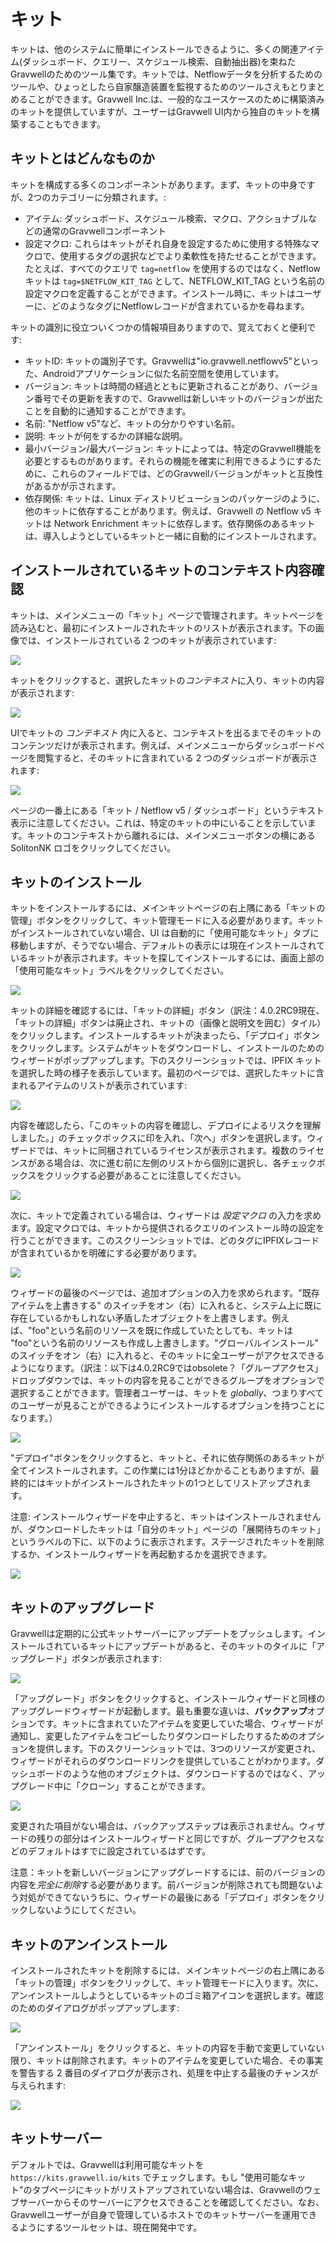 ﻿# キット

キットは、他のシステムに簡単にインストールできるように、多くの関連アイテム(ダッシュボード、クエリー、スケジュール検索、自動抽出器)を束ねたGravwellのためのツール集です。キットでは、Netflowデータを分析するためのツールや、ひょっとしたら自家醸造装置を監視するためのツールさえもとりまとめることができます。Gravwell Inc.は、一般的なユースケースのために構築済みのキットを提供していますが、ユーザーはGravwell UI内から独自のキットを構築することもできます。

## キットとはどんなものか

キットを構成する多くのコンポーネントがあります。まず、キットの中身ですが、2つのカテゴリーに分類されます。:

* アイテム: ダッシュボード、スケジュール検索、マクロ、アクショナブルなどの通常のGravwellコンポーネント
* 設定マクロ: これらはキットがそれ自身を設定するために使用する特殊なマクロで、使用するタグの選択などでより柔軟性を持たせることができます。たとえば、すべてのクエリで `tag=netflow` を使用するのではなく、Netflow キットは `tag=$NETFLOW_KIT_TAG` として、NETFLOW_KIT_TAG という名前の設定マクロを定義することができます。インストール時に、キットはユーザーに、どのようなタグにNetflowレコードが含まれているかを尋ねます。

キットの識別に役立ついくつかの情報項目ありますので、覚えておくと便利です:

* キットID: キットの識別子です。Gravwellは"io.gravwell.netflowv5"といった、Androidアプリケーションに似た名前空間を使用しています。
* バージョン: キットは時間の経過とともに更新されることがあり、バージョン番号でその更新を表すので、Gravwellは新しいキットのバージョンが出たことを自動的に通知することができます。
* 名前: "Netflow v5"など、キットの分かりやすい名前。
* 説明: キットが何をするかの詳細な説明。
* 最小バージョン/最大バージョン: キットによっては、特定のGravwell機能を必要とするものがあります。それらの機能を確実に利用できるようにするために、これらのフィールドでは、どのGravwellバージョンがキットと互換性があるかが示されます。
* 依存関係: キットは、Linux ディストリビューションのパッケージのように、他のキットに依存することがあります。例えば、Gravwell の Netflow v5 キットは Network Enrichment キットに依存します。依存関係のあるキットは、導入しようとしているキットと一緒に自動的にインストールされます。

## インストールされているキットのコンテキスト内容確認

キットは、メインメニューの「キット」ページで管理されます。キットページを読み込むと、最初にインストールされたキットのリストが表示されます。下の画像では、インストールされている 2 つのキットが表示されています:

![](listkits.png)

キットをクリックすると、選択したキットの*コンテキスト*に入り、キットの内容が表示されます:

![](showkit.png)

UIでキットの *コンテキスト* 内に入ると、コンテキストを出るまでそのキットのコンテンツだけが表示されます。例えば、メインメニューからダッシュボードページを閲覧すると、そのキットに含まれている 2 つのダッシュボードが表示されます:

![](kitcontext.png)

ページの一番上にある「キット / Netflow v5 / ダッシュボード」というテキスト表示に注意してください。これは、特定のキットの中にいることを示しています。キットのコンテキストから離れるには、メインメニューボタンの横にある SolitonNK ロゴをクリックしてください。

## キットのインストール

キットをインストールするには、メインキットページの右上隅にある「キットの管理」ボタンをクリックして、キット管理モードに入る必要があります。キットがインストールされていない場合、UI は自動的に「使用可能なキット」タブに移動しますが、そうでない場合、デフォルトの表示には現在インストールされているキットが表示されます。キットを探してインストールするには、画面上部の「使用可能なキット」ラベルをクリックしてください。

![](availablekits.png)

キットの詳細を確認するには、「キットの詳細」ボタン（訳注：4.0.2RC9現在、「キットの詳細」ボタンは廃止され、キットの（画像と説明文を囲む）タイル）をクリックします。インストールするキットが決まったら、「デプロイ」ボタンをクリックします。システムがキットをダウンロードし、インストールのためのウィザードがポップアップします。下のスクリーンショットでは、IPFIX キットを選択した時の様子を表示しています。最初のページでは、選択したキットに含まれるアイテムのリストが表示されています:

![](wizard1.png)

内容を確認したら、「このキットの内容を確認し、デプロイによるリスクを理解しました。」のチェックボックスに印を入れ、「次へ」ボタンを選択します。ウィザードでは、キットに同梱されているライセンスが表示されます。複数のライセンスがある場合は、次に進む前に左側のリストから個別に選択し、各チェックボックスをクリックする必要があることに注意してください。

![](wizard2.png)

次に、キットで定義されている場合は、ウィザードは *設定マクロ* の入力を求めます。設定マクロでは、キットから提供されるクエリのインストール時の設定を行うことができます。このスクリーンショットでは、どのタグにIPFIXレコードが含まれているかを明確にする必要があります。

![](wizard3.png)

ウィザードの最後のページでは、追加オプションの入力を求められます。"既存アイテムを上書きする" のスイッチをオン（右）に入れると、システム上に既に存在しているかもしれない矛盾したオブジェクトを上書きします。例えば、"foo"という名前のリソースを既に作成していたとしても、キットは "foo"という名前のリソースも作成し上書きします。"グローバルインストール" のスイッチをオン（右）に入れると、そのキットに全ユーザーがアクセスできるようになります。（訳注：以下は4.0.2RC9ではobsolete？「グループアクセス」ドロップダウンでは、キットの内容を見ることができるグループをオプションで選択することができます。管理者ユーザーは、キットを *globally*、つまりすべてのユーザーが見ることができるようにインストールするオプションを持つことになります。）

![](wizard4.png)

 "デプロイ"ボタンをクリックすると、キットと、それに依存関係のあるキットが全てインストールされます。この作業には1分ほどかかることもありますが、最終的にはキットがインストールされたキットの1つとしてリストアップされます。

注意: インストールウィザードを中止すると、キットはインストールされませんが、ダウンロードしたキットは「自分のキット」ページの「展開待ちのキット」というラベルの下に、以下のように表示されます。ステージされたキットを削除するか、インストールウィザードを再起動するかを選択できます。

![](staged.png)

## キットのアップグレード

Gravwellは定期的に公式キットサーバーにアップデートをプッシュします。インストールされているキットにアップデートがあると、そのキットのタイルに「アップグレード」ボタンが表示されます:

![](upgradekit.png)

「アップグレード」ボタンをクリックすると、インストールウィザードと同様のアップグレードウィザードが起動します。最も重要な違いは、**バックアップ**オプションです。キットに含まれていたアイテムを変更していた場合、ウィザードが通知し、変更したアイテムをコピーしたりダウンロードしたりするためのオプションを提供します。下のスクリーンショットでは、3つのリソースが変更され、ウィザードがそれらのダウンロードリンクを提供していることがわかります。ダッシュボードのような他のオブジェクトは、ダウンロードするのではなく、アップグレード中に「クローン」することができます。

![](backup.png)

変更された項目がない場合は、バックアップステップは表示されません。ウィザードの残りの部分はインストールウィザードと同じですが、グループアクセスなどのデフォルトはすでに設定されているはずです。

注意：キットを新しいバージョンにアップグレードするには、前のバージョンの内容を*完全に削除*する必要があります。前バージョンが削除されても問題ないよう対処ができてないうちに、ウィザードの最後にある「デプロイ」ボタンをクリックしないようにしてください。

## キットのアンインストール

インストールされたキットを削除するには、メインキットページの右上隅にある「キットの管理」ボタンをクリックして、キット管理モードに入ります。次に、アンインストールしようとしているキットのゴミ箱アイコンを選択します。確認のためのダイアログがポップアップします:

![](uninstall-confirm.png)

「アンインストール」をクリックすると、キットの内容を手動で変更していない限り、キットは削除されます。キットのアイテムを変更していた場合、その事実を警告する 2 番目のダイアログが表示され、処理を中止する最後のチャンスが与えられます:

![](uninstall-warn.png)

## キットサーバー

デフォルトでは、Gravwellは利用可能なキットを `https://kits.gravwell.io/kits` でチェックします。もし "使用可能なキット"のタブページにキットがリストアップされていない場合は、Gravwellのウェブサーバーからそのサーバーにアクセスできることを確認してください。なお、Gravwellユーザーが自身で管理しているホストでのキットサーバーを運用できるようにするツールセットは、現在開発中です。
